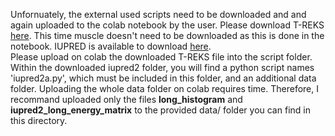 Unfornuately, the external used scripts need to be downloaded and and again uploaded to the colab notebook by the user. Please download T-REKS [here](https://bioinfo.crbm.cnrs.fr/index.php?route=tools&tool=3). This time muscle doesn't need to be downloaded as this is done in the notebook.  IUPRED is available to download [here](https://iupred2a.elte.hu/download_new).<br>
Please upload on colab the downloaded T-REKS file into the script folder. <br>
Within the downloaded iupred2 folder, you will find a python script names 'iupred2a.py', which must be included in this folder, and an additional data folder. Uploading the whole data folder on colab requires time. Therefore, I recommand uploaded only the files **long_histogram** and **iupred2_long_energy_matrix** to the provided data/ folder you can find in this directory.